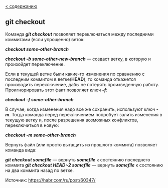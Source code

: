 [< содержанию](./readme.md)

## git checkout

Команда ***git checkout*** позволяет переключаться между последними коммитами (если упрощенно) веток:

***checkout some-other-branch***

***checkout -b some-other-new-branch*** — создаст ветку, в которую и произойдет
переключение.

Если в текущей ветке были какие-то изменения по сравнению с последним коммитом в
ветке(**HEAD**), то команда откажется производить переключение, дабы не потерять
произведенную работу. Проигнорировать этот факт позволяет ключ ***-f***:

***checkout -f some-other-branch***

В случае, когда изменения надо все же сохранить, используют ключ ***-m***. Тогда команда перед переключением попробует залить изменения в текущую ветку и, после
разрешения возможных конфликтов, переключиться в новую:

***checkout -m some-other-branch***


Вернуть файл (или просто вытащить из прошлого коммита) позволяет команда вида:

***git checkout somefile*** — вернуть ***somefile*** к состоянию последнего коммита
***git checkout HEAD~2 somefile*** — вернуть ***somefile*** к состоянию на два коммита назад по ветке.

Источник: https://habr.com/ru/post/60347/